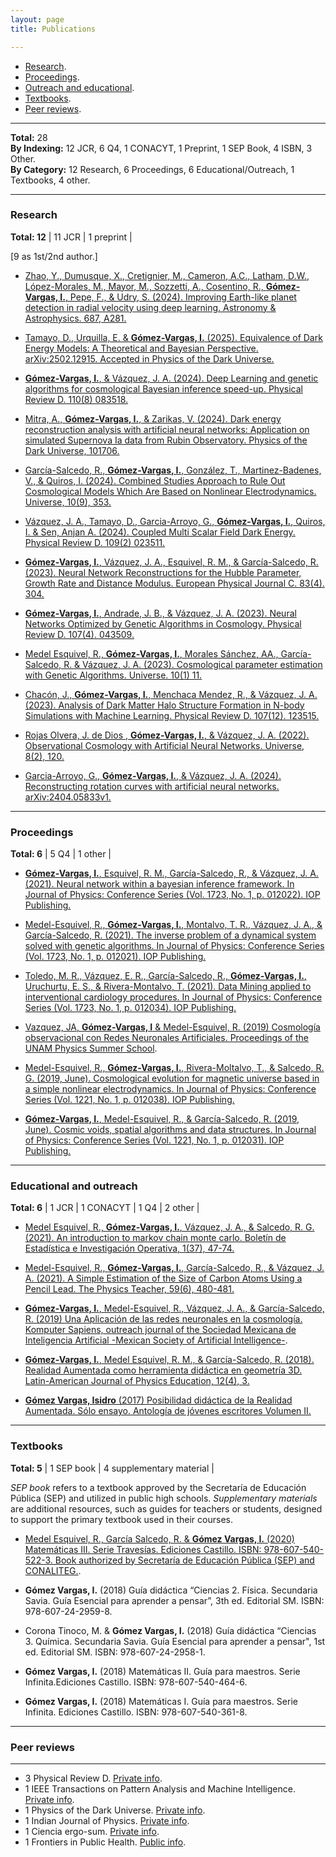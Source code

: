 ```yaml
---
layout: page
title: Publications

---
```


- [Research](#research).
- [Proceedings](#proceedings).
- [Outreach and educational](#educational-and-outreach).
- [Textbooks](#textbooks).
- [Peer reviews](#peer-reviews).


-----


**Total:** 28  
**By Indexing:** 12 JCR, 6 Q4, 1 CONACYT, 1 Preprint, 1 SEP Book, 4 ISBN, 3 Other.  
**By Category:** 12 Research, 6 Proceedings, 6 Educational/Outreach, 1 Textbooks, 4 other.


-----


### Research
**Total: 12** | 11 JCR | 1 preprint |

[9 as 1st/2nd author.] 

- [Zhao, Y., Dumusque, X., Cretignier, M., Cameron, A.C., Latham, D.W., López-Morales, M., Mayor, M., Sozzetti, A., Cosentino, R., **Gómez-Vargas, I.**, Pepe, F., & Udry, S. (2024). Improving Earth-like planet detection in radial velocity using deep learning. Astronomy & Astrophysics. 687, A281.](https://doi.org/10.1051/0004-6361/202450022)

- [Tamayo, D., Urquilla, E. & **Gómez-Vargas, I.** (2025). Equivalence of Dark Energy Models: A Theoretical and Bayesian Perspective. arXiv:2502.12915. Accepted in Physics of the Dark Universe.](https://arxiv.org/abs/2502.12915)

- [**Gómez-Vargas, I.**, & Vázquez, J. A. (2024). Deep Learning and genetic algorithms for cosmological Bayesian inference speed-up. Physical Review D. 110(8) 083518.](https://arxiv.org/abs/2405.03293)

- [Mitra, A., **Gómez-Vargas, I.**, & Zarikas, V. (2024). Dark energy reconstruction analysis with artificial neural networks: Application on
simulated Supernova Ia data from Rubin Observatory. Physics of the Dark Universe, 101706.](https://www.sciencedirect.com/science/article/pii/S2212686424002887)

- [García-Salcedo, R., **Gómez-Vargas, I.**, González, T., Martinez-Badenes, V., & Quiros, I. (2024). Combined Studies Approach to Rule Out Cosmological Models Which Are Based on Nonlinear Electrodynamics. Universe, 10(9), 353.](https://www.mdpi.com/2218-1997/10/9/353)

- [Vázquez, J. A., Tamayo, D., Garcia-Arroyo, G., **Gómez-Vargas, I.**, Quiros, I. & Sen, Anjan A. (2024). Coupled Multi Scalar Field Dark Energy. Physical Review D. 109(2) 023511.](https://link.aps.org/doi/10.1103/PhysRevD.109.023511)

- [**Gómez-Vargas, I.**, Vázquez, J. A., Esquivel, R. M., & García-Salcedo, R. (2023). Neural Network Reconstructions for the Hubble Parameter, Growth Rate and Distance Modulus. European Physical Journal C. 83(4). 304.](https://doi.org/10.1140/epjc/s10052-023-11435-9)

- [**Gómez-Vargas, I.**, Andrade, J. B., & Vázquez, J. A. (2023). Neural Networks Optimized by Genetic Algorithms in Cosmology. Physical Review D. 107(4). 043509.](https://journals.aps.org/prd/abstract/10.1103/PhysRevD.107.043509) 

- [Medel Esquivel, R., **Gómez-Vargas, I.**, Morales Sánchez, AA., García-Salcedo, R. & Vázquez, J. A. (2023). Cosmological parameter estimation with Genetic Algorithms. Universe. 10(1) 11.](https://www.mdpi.com/2218-1997/10/1/11)

- [Chacón, J., **Gómez-Vargas, I.**, Menchaca Mendez, R., & Vázquez, J. A. (2023). Analysis of Dark Matter Halo Structure Formation in N-body Simulations with Machine Learning. Physical Review D. 107(12). 123515.](https://journals.aps.org/prd/abstract/10.1103/PhysRevD.107.123515)

- [Rojas Olvera, J. de Dios , **Gómez-Vargas, I.**, & Vázquez, J. A. (2022). Observational Cosmology with Artificial Neural Networks. Universe, 8(2), 120.](https://www.mdpi.com/2218-1997/8/2/120)

- [Garcia-Arroyo, G., **Gómez-Vargas, I.**, & Vázquez, J. A. (2024). Reconstructing rotation curves with artificial neural networks. arXiv:2404.05833v1.](https://arxiv.org/abs/2404.05833)


-----

### Proceedings 
**Total: 6** | 5 Q4 | 1 other |

- [**Gómez-Vargas, I.**, Esquivel, R. M., García-Salcedo, R., & Vázquez, J. A. (2021). Neural network within a bayesian inference framework. In Journal of Physics: Conference Series (Vol. 1723, No. 1, p. 012022). IOP Publishing.](https://iopscience.iop.org/article/10.1088/1742-6596/1723/1/012022/meta)

- [Medel-Esquivel, R., **Gómez-Vargas, I.**, Montalvo, T. R., Vázquez, J. A., & García-Salcedo, R. (2021). The inverse problem of a dynamical system solved with genetic algorithms. In Journal of Physics: Conference Series (Vol. 1723, No. 1, p. 012021). IOP Publishing.](https://iopscience.iop.org/article/10.1088/1742-6596/1723/1/012021/meta)

- [Toledo, M. R., Vázquez, E. R., García-Salcedo, R., **Gómez-Vargas, I.**, Uruchurtu, E. S., & Rivera-Montalvo, T. (2021). Data Mining applied to interventional cardiology procedures. In Journal of Physics: Conference Series (Vol. 1723, No. 1, p. 012034). IOP Publishing.](https://iopscience.iop.org/article/10.1088/1742-6596/1723/1/012034/meta)

- [Vazquez, JA, **Gómez-Vargas, I** & Medel-Esquivel, R. (2019) Cosmología observacional con Redes Neuronales Artificiales. Proceedings of the UNAM Physics Summer School](https://www.fis.unam.mx/pdfs/Memorias%20Escuela%20de%20Verano%202019.pdf#page=97).

- [Medel-Esquivel, R., **Gómez-Vargas, I.**, Rivera-Moltalvo, T., & Salcedo, R. G. (2019, June). Cosmological evolution for magnetic universe based in a simple nonlinear electrodynamics. In Journal of Physics: Conference Series (Vol. 1221, No. 1, p. 012038). IOP Publishing.](https://iopscience.iop.org/article/10.1088/1742-6596/1221/1/012038/meta)

- [**Gómez-Vargas, I.**, Medel-Esquivel, R., & García-Salcedo, R. (2019, June). Cosmic voids, spatial algorithms and data structures. In Journal of Physics: Conference Series (Vol. 1221, No. 1, p. 012031). IOP Publishing.](https://iopscience.iop.org/article/10.1088/1742-6596/1221/1/012031/meta)


-----

### Educational and outreach
**Total: 6** | 1 JCR | 1 CONACYT | 1 Q4 | 2 other |

- [Medel Esquivel, R., **Gómez-Vargas, I.**, Vázquez, J. A., & Salcedo, R. G. (2021). An introduction to markov chain monte carlo. Boletín de Estadística e Investigación Operativa, 1(37), 47-74.](https://www.researchgate.net/publication/350485874_An_introduction_to_Markov_Chain_Monte_Carlo)

- [Medel-Esquivel, R., **Gómez-Vargas, I.**, García-Salcedo, R., & Vázquez, J. A. (2021). A Simple Estimation of the Size of Carbon Atoms Using a Pencil Lead. The Physics Teacher, 59(6), 480-481.](https://aapt.scitation.org/doi/full/10.1119/10.0006135?casa_token=BE9FYdTwF0MAAAAA%3AddmWH4-Q-HSKcmdfN0XpYaVOf3mrE2asvvt_d-NRiEMuaktvW1dlQ8LC0IHnllappZWfCfwS7g45YA)

- [**Gómez-Vargas, I.**, Medel-Esquivel, R., Vázquez, J. A., & García-Salcedo, R. (2019) Una Aplicación de las redes neuronales en la cosmología. Komputer Sapiens, outreach journal of the Sociedad Mexicana de Inteligencia Artificial -Mexican Society of Artificial Intelligence-](https://www.researchgate.net/publication/339617226_Una_Aplicacion_de_las_Redes_Neuronales_Artificiales_en_la_Cosmologia).

- [**Gómez-Vargas, I.**, Medel Esquivel, R. M., & García-Salcedo, R. (2018). Realidad Aumentada como herramienta didáctica en geometría 3D. Latin-American Journal of Physics Education, 12(4), 3.](https://dialnet.unirioja.es/servlet/articulo?codigo=6960469)

- [**Gómez Vargas, Isidro** (2017) Posibilidad didáctica de la Realidad Aumentada. Sólo ensayo. Antología de jóvenes escritores Volumen II.](https://www.academia.edu/35480477/Posibilidad_did%C3%A1ctica_de_la_Realidad_Aumentada)



-----

### Textbooks
**Total: 5** | 1 SEP book | 4 supplementary material |

*SEP book* refers to a textbook approved by the Secretaría de Educación Pública (SEP) and utilized in public high schools. *Supplementary materials* are additional resources, such as guides for teachers or students, designed to support the primary textbook used in their courses.

- [Medel Esquivel, R., García Salcedo, R. & **Gómez Vargas, I.** (2020) Matemáticas III. Serie Travesías. Ediciones Castillo. ISBN: 978-607-540-522-3. Book authorized by Secretaría de Educación Pública (SEP) and CONALITEG.](https://recursos.edicionescastillo.com/secundariaspublicas/visualizador/3_mat_tra/index.html#page/1). 

- **Gómez Vargas, I.** (2018) Guía didáctica “Ciencias 2. Física. Secundaria Savia. Guía Esencial para aprender a pensar”, 3th ed. Editorial SM. ISBN: 978-607-24-2959-8.
    
- Corona Tinoco, M. & **Gómez Vargas, I.** (2018) Guía didáctica “Ciencias 3. Química. Secundaria Savia. Guía Esencial para aprender a pensar", 1st ed. Editorial SM. ISBN: 978-607-24-2958-1.
    
- **Gómez Vargas, I.** (2018) Matemáticas II. Guía para maestros. Serie Infinita.Ediciones Castillo. ISBN: 978-607-540-464-6.
    
- **Gómez Vargas, I.** (2018) Matemáticas I. Guía para maestros. Serie Infinita. Ediciones Castillo. ISBN: 978-607-540-361-8.


-----

### Peer reviews
-----

- 3 Physical Review D. [Private info](https://journals.aps.org/prd/).
- 1 IEEE Transactions on Pattern Analysis and Machine Intelligence. [Private info](https://ieeexplore.ieee.org/xpl/aboutJournal.jsp?punumber=34).
- 1 Physics of the Dark Universe. [Private info](https://www.sciencedirect.com/journal/physics-of-the-dark-universe).
- 1 Indian Journal of Physics. [Private info](https://link.springer.com/journal/12648).
- 1 Ciencia ergo-sum. [Private info](https://cienciaergosum.uaemex.mx).
- 1 Frontiers in Public Health. [Public info](https://www.frontiersin.org/articles/10.3389/fpubh.2022.939758/full).